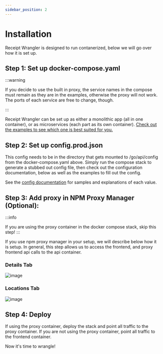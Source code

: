 ```yaml
---
sidebar_position: 2
---
```


# Installation

Receipt Wrangler is designed to run contanerized, below we will go over how it is set up.

## Step 1: Set up docker-compose.yaml

:::warning

If you decide to use the built in proxy, the service names in the compose must remain as they are in the examples, otherwise the proxy will not work.
The ports of each service are free to change, though.

:::

Receipt Wrangler can be set up as either a monolithic app (all in one container), or as microservices (each part as its own container).
[Check out the examples to see which one is best suited for you.](/docs/category/configuration-examples)

## Step 2: Set up config.prod.json

This config needs to be in the directory that gets mounted to /go/api/config from the docker-compose.yaml above. Simply run the compose stack to generate a stubbed out config file, then check out the configuration documentation, below as well as the examples to fill out the config.

See the [config documentation](/docs/configuration) for samples and explanations of each value.

## Step 3: Add proxy in NPM Proxy Manager (Optional):

:::info

If you are using the proxy container in the docker compose stack, skip this step!
:::

If you use npm proxy manager in your setup, we will describe below how it is setup. In general, this step allows us to access the frontend, and proxy frontend api calls to the api container.

### Details Tab

![image](https://github.com/Receipt-Wrangler/.github/assets/44912201/9690b448-93d2-41d7-8852-ef411d7283b5)

### Locations Tab

![image](https://github.com/Receipt-Wrangler/.github/assets/44912201/2fe17995-b4c2-40c1-91d3-c046a6666f4d)

## Step 4: Deploy

If using the proxy container, deploy the stack and point all traffic to the proxy container.
If you are not using the proxy container, point all traffic to the frontend container.

Now it's time to wrangle!
